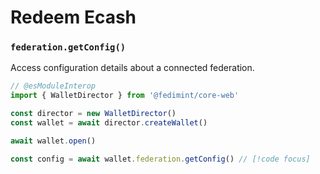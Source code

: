 # Redeem Ecash

### `federation.getConfig()`

Access configuration details about a connected federation.

```ts twoslash
// @esModuleInterop
import { WalletDirector } from '@fedimint/core-web'

const director = new WalletDirector()
const wallet = await director.createWallet()

await wallet.open()

const config = await wallet.federation.getConfig() // [!code focus]
```
